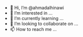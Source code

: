 - 👋 Hi, I’m @ahmadalhinawi
- 👀 I’m interested in ...
- 🌱 I’m currently learning ...
- 💞️ I’m looking to collaborate on ...
- 📫 How to reach me ...

<!---
ahmadalhinawi/ahmadalhinawi is a ✨ special ✨ repository because its `README.md` (this file) appears on your GitHub profile.
You can click the Preview link to take a look at your changes.
--->
